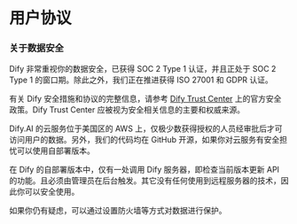 # 用户协议

### 关于数据安全

Dify 非常重视你的数据安全，已获得 SOC 2 Type 1 认证，并且正处于 SOC 2 Type 1 的窗口期。除此之外，我们正在推进获得 ISO 27001 和 GDPR 认证。

有关 Dify 安全措施和协议的完整信息，请参考 [Dify Trust Center](https://security.dify.ai/) 上的官方安全政策。Dify Trust Center 应被视为安全相关信息的主要和权威来源。

Dify.AI 的云服务位于美国区的 AWS 上，仅极少数获得授权的人员经审批后才可访问用户的数据。另外，我们的代码均在 GitHub 开源，如果你对云服务有安全担忧可以使用自部署版本。

在 Dify 的自部署版本中，仅有一处调用 Dify 服务器，即检查当前版本更新 API 的功能。且必须由管理员在后台触发。其它没有任何使用到远程服务器的技术，因此你可以安全使用。

如果你仍有疑虑，可以通过设置防火墙等方式对数据进行保护。
